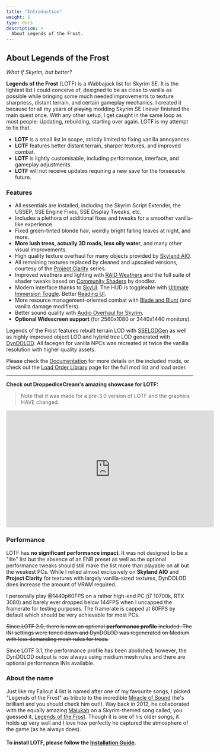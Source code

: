 ```yaml
---
title: "Introduction"
weight: 1
type: docs
description: >
  About Legends of the Frost.
---
```


## About Legends of the Frost

*What if Skyrim, but better?*

**Legends of the Frost** (LOTF) is a Wabbajack list for Skyrim SE. It is the lightest list I could conceive of, designed to be as close to vanilla as possible while bringing some much needed improvements to texture sharpness, distant terrain, and certain gameplay mechanics. I created it because for all my years of ~~playing~~ modding Skyrim SE I never finished the main quest once. With any other setup, I get caught in the same loop as most people: Updating, rebuilding, starting over again. LOTF is my attempt to fix that.

- **LOTF** is a small list in scope, strictly limited to fixing vanilla annoyances.
- **LOTF** features better distant terrain, sharper textures, and improved combat.
- **LOTF** is lightly customisable, including performance, interface, and gameplay adjustments.
- **LOTF** will not receive updates requiring a new save for the forseeable future.

### Features

- All essentials are installed, including the Skyrim Script Extender, the USSEP, SSE Engine Fixes, SSE Display Tweaks, etc.
- Includes a plethora of additional fixes and tweaks for a smoother vanilla-like experience.
- Fixed green-tinted blonde hair, weirdly bright falling leaves at night, and more.
- **More lush trees, actually 3D roads, less oily water**, and many other visual improvements.
- High quality texture overhaul for many objects provided by [Skyland AIO](https://www.nexusmods.com/skyrimspecialedition/mods/34179).
- All remaining textures replaced by cleaned and upscaled versions, courtesy of the [Project Clarity](https://www.nexusmods.com/skyrimspecialedition/users/34739755?tab=user+files) series.
- Improved weathers and lighting with [RAID Weathers](https://www.nexusmods.com/skyrimspecialedition/mods/63116) and the full suite of shader tweaks based on [Community Shaders](https://www.nexusmods.com/skyrimspecialedition/mods/86492) by doodlez.
- Modern interface thanks to [SkyUI](https://www.nexusmods.com/skyrimspecialedition/mods/12604). The HUD is toggleable with [Ultimate Immersion Toggle](https://www.nexusmods.com/skyrimspecialedition/mods/62117). Better [Reading UI](https://imgsli.com/NzAzOTc).
- More resource management-oriented combat with [Blade and Blunt](https://www.nexusmods.com/skyrimspecialedition/mods/34549) (and vanilla damage modifiers).
- Better sound quality with [Audio Overhaul for Skyrim](https://www.nexusmods.com/skyrimspecialedition/mods/12466).
- **Optional Widescreen support** (for 2560x1080 or 3440x1440 monitors).

Legends of the Frost features rebuilt terrain LOD with [SSELODGen](https://stepmodifications.org/forum/topic/13451-xlodgen-terrain-lod-beta-84-for-fnv-fo3-fo4-fo4vr-tes5-sse-tes5vr-enderal-enderalse/?ct=1629204990) as well as highly improved object LOD and hybrid tree LOD generated with [DynDOLOD](https://www.nexusmods.com/skyrimspecialedition/mods/32382). All facegen for vanilla NPCs was recreated at twice the vanilla resolution with higher quality assets.

Please check the [Documentation](/skyrim-se/lotf/documentation/) for more details on the included mods, or check out the [Load Order Library](https://loadorderlibrary.com/lists/legends-of-the-frost) page for the full mod list and load order.

---

**Check out DroppedIceCream's amazing showcase for LOTF:**

> Note that it was made for a pre-3.0 version of LOTF and the graphics HAVE changed.

<iframe width="560" height="315" src="https://www.youtube.com/embed/_Hru8F0QRwQ" title="YouTube video player" frameborder="0" allow="accelerometer; autoplay; clipboard-write; encrypted-media; gyroscope; picture-in-picture" allowfullscreen></iframe>

### Performance

LOTF has **no significant performance impact**. It was not designed to be a "lite" list but the absence of an ENB preset as well as the optional performance tweaks should still make the list more than playable on all but the weakest PCs. While I relied almost exclusively on **Skyland AIO** and **Project Clarity** for textures with largely vanilla-sized textures, DynDOLOD does increase the amount of VRAM required.

I personally play @1440p60FPS on a rather high-end PC (i7 10700k, RTX 3080) and barely ever dropped below 144FPS when I uncapped the framerate for testing purposes. The framerate is capped at 60FPS by default which should be very achievable for most PCs.

~~Since LOTF 2.0, there is now an optional **performance profile** included. The INI settings were toned down and DynDOLOD was regenerated on Medium with less demanding mesh rules for trees.~~

Since LOTF 3.1, the performance profile has been abolished; however, the DynDOLOD output is now always using medium mesh rules and there are optional performance INIs available.

### About the name

Just like my Fallout 4 list is named after one of my favourite songs, I picked "Legends of the Frost" as tribute to the incredible [Miracle of Sound](https://www.youtube.com/channel/UCSfoxYTlCPFfglckBLrjpsA) (he's brilliant and you should check him out!). Way back in 2012, he collaborated with the equally amazing [Malukah](https://www.youtube.com/user/malufenix) on a Skyrim-themed song called, you guessed it, [Legends of the Frost](https://www.youtube.com/watch?v=0FLQ4rACE-0). Though it is one of his older songs, it holds up very well and I love how perfectly he captured the atmosphere of the game (as he always does).

#### To install LOTF, please follow the [Installation Guide](/skyrim-se/lotf/installation/).